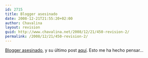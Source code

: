 ```yaml
---
id: 2715
title: Blogger asesinado
date: 2008-12-21T21:55:20+02:00
author: Chavalina
layout: revision
guid: http://www.chavalina.net/2008/12/21/450-revision-2/
permalink: /2008/12/21/450-revision-2/
---
```

<a href="http://barrapunto.com/article.pl?sid=05/05/21/1240252" target="_blank">Blogger asesinado</a>, y su &uacute;ltimo post <a href="http://www.xanga.com/item.aspx?user=ToTo247&#038;tab=weblogs&#038;uid=261268578#comment" target="_blank">aqu&iacute;</a>. Esto me ha hecho pensar&#8230;